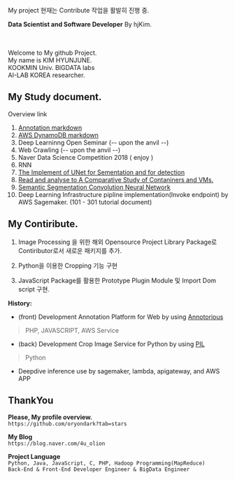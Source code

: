 My project
현재는 Contribute 작업을 활발히 진행 중.

**Data Scientist and Software Developer**
By hjKim.

<br>
<br>
Welcome to My github Project.<br>
My name is KIM HYUNJUNE.<br>
KOOKMIN Univ. BIGDATA labs<br>
AI-LAB KOREA researcher.
<br>

My Study document.
-
Overview link

1. [Annotation markdown][1]
2. [AWS DynamoDB markdown][2]
3. Deep Learninng Open Seminar (-- upon the anvil --)
4. Web Crawling (-- upon the anvil --)
5. Naver Data Science Competition 2018 ( enjoy )
6. RNN
7. [The Implement of UNet for Sementation and for detection](https://blog.naver.com/4u_olion/221351002145)
8. [Read and analyse to A Comparative Study of Contaniners and VMs.](https://blog.naver.com/4u_olion/221371562138)
9. [Semantic Segmentation Convolution Neural Network](https://m.blog.naver.com/PostView.nhn?blogId=4u_olion&logNo=221389158208&navType=tl)
10. Deep Learning Infrastructure pipline implementation(Invoke endpoint) by AWS Sagemaker. (101 - 301 tutorial document)


[1]:https://github.com/oryondark/-/tree/master/Annotation
[2]:https://github.com/oryondark/-/tree/master/AWS_DynamoDB


My Contiribute.
--------

1. Image Processing 을 위한 해외 Opensource Project Library Package로 Contiributor로서 새로운 패키지를 추가.

2. Python을 이용한 Cropping 기능 구현

3. JavaScript Package를 활용한 Prototype Plugin Module 및 Import Dom script 구현.



**History:**
  * (front) Development Annotation Platform for Web by using [Annotorious] 
   > PHP, JAVASCRIPT, AWS Service
   
  * (back) Development Crop Image Service for Python by using [PIL]
   > Python
  
  * Deepdive inference use by sagemaker, lambda, apigateway, and AWS APP

  
ThankYou
--------

**Please, My profile overview.**<br>
``` https://github.com/oryondark?tab=stars ```

**My Blog**<br>
``` https://blog.naver.com/4u_olion ```

**Project Language**<br>
``` Python, Java, JavaScript, C, PHP, Hadoop Programming(MapReduce) ```
<br>
``` Back-End & Front-End Developer Engineer & BigData Engineer ```


[Annotorious]:https://github.com/annotorious/annotorious
[PIL]:https://pillow.readthedocs.io/en/5.1.x/
